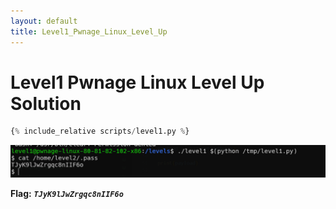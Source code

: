 ```yaml
---
layout: default
title: Level1_Pwnage_Linux_Level_Up
---
```


# Level1 Pwnage Linux Level Up Solution

```py
{% include_relative scripts/level1.py %}
```


![image](./images/level1.png)

**Flag:** ***`TJyK9lJwZrgqc8nIIF6o`***

